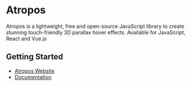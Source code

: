 # Atropos

Atropos is a lightweight, free and open-source JavaScript library to create stunning touch-friendly 3D parallax hover effects.
Available for JavaScript, React and Vue.js

## Getting Started

- [Atropos Website](https://atroposjs.com/)
- [Documentation](https://atroposjs.com/docs)
